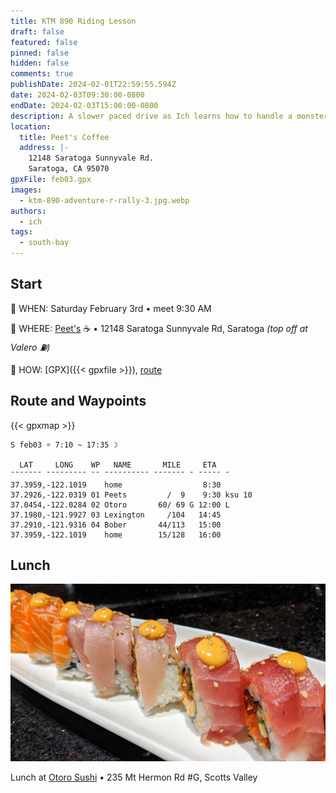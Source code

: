 ```yaml
---
title: KTM 890 Riding Lesson
draft: false
featured: false
pinned: false
hidden: false
comments: true
publishDate: 2024-02-01T22:59:55.594Z
date: 2024-02-03T09:30:00-0800
endDate: 2024-02-03T15:00:00-0800
description: A slower paced drive as Ich learns how to handle a monster bike.
location:
  title: Peet's Coffee
  address: |-
    12148 Saratoga Sunnyvale Rd.
    Saratoga, CA 95070
gpxFile: feb03.gpx
images:
  - ktm-890-adventure-r-rally-3.jpg.webp
authors:
  - ich
tags:
  - south-bay
---
```

## Start

🔹 WHEN: Saturday February 3rd • meet 9:30 AM

🔹 WHERE: [Peet's](https://www.google.com/maps/place/37.2926,-122.0319) ☕️ • 12148 Saratoga Sunnyvale Rd, Saratoga *(top off at Valero ⛽)*

🔹 HOW: [GPX]({{< gpxfile >}}), [route](https://onthegomap.com/s/a828redc)

## Route and Waypoints

{{< gpxmap >}}

    S feb03 ☼ 7:10 ~ 17:35 ☽

      LAT     LONG    WP   NAME       MILE     ETA    
    ¯¯¯¯¯¯¯ ¯¯¯¯¯¯¯¯¯ ¯¯ ¯¯¯¯¯¯¯¯¯¯ ¯¯¯¯¯¯¯ ¯ ¯¯¯¯¯ ¯
    37.3959,-122.1019    home                  8:30
    37.2926,-122.0319 01 Peets         /  9    9:30 ksu 10
    37.0454,-122.0284 02 Otoro       60/ 69 G 12:00 L
    37.1980,-121.9927 03 Lexington     /104   14:45
    37.2910,-121.9316 04 Bober       44/113   15:00
    37.3959,-122.1019    home        15/128   16:00

## Lunch

![Otoro Sushi](otoro.jpg "Otoro Sushi")

Lunch at [Otoro Sushi](https://www.facebook.com/OtoroSushiScottsValley/) • 235 Mt Hermon Rd #G, Scotts Valley
